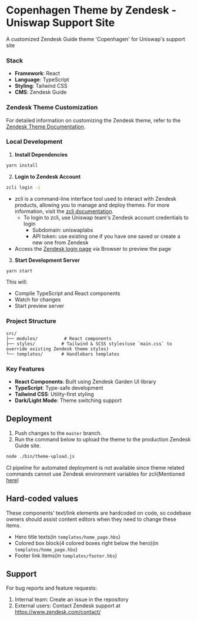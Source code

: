 # Copenhagen Theme by Zendesk - Uniswap Support Site

A customized Zendesk Guide theme 'Copenhagen' for Uniswap's support site

### Stack

- **Framework**: React
- **Language**: TypeScript
- **Styling**: Tailwind CSS
- **CMS**: Zendesk Guide

### Zendesk Theme Customization

For detailed information on customizing the Zendesk theme, refer to the [Zendesk Theme Documentation](https://github.com/zendesk/copenhagen_theme).

### Local Development

1. **Install Dependencies**

```bash
yarn install
```

2. **Login to Zendesk Account**

```bash
zcli login -i
```

- zcli is a command-line interface tool used to interact with Zendesk products, allowing you to manage and deploy themes. For more information, visit the [zcli documentation](https://developer.zendesk.com/documentation/apps/zcli/).
  - To login to zcli, use Uniswap team's Zendesk account credentials to login
    - Subdomain: uniswaplabs
    - API token: use existing one if you have one saved or create a new one from Zendesk
- Access the [Zendesk login page](https://uniswaplabs.zendesk.com/auth/v2/login/signin?return_to=https%3A%2F%2Fsupport.uniswap.org%2Fhc%2Fen-us%2Fsignin&theme=hc&locale=en-us&brand_id=5291581488781&auth_origin=5291581488781%2Ctrue%2Ctrue) via Browser to preview the page

3. **Start Development Server**

```bash
yarn start
```

This will:

- Compile TypeScript and React components
- Watch for changes
- Start preview server

### Project Structure

```
src/
├── modules/          # React components
├── styles/          # Tailwind & SCSS styles(use `main.css` to override existing Zendesk theme styles)
└── templates/       # Handlebars templates
```

### Key Features

- **React Components**: Built using Zendesk Garden UI library
- **TypeScript**: Type-safe development
- **Tailwind CSS**: Utility-first styling
- **Dark/Light Mode**: Theme switching support

## Deployment

1. Push changes to the `master` branch.
2. Run the command below to upload the theme to the production Zendesk Guide site.

```bash
node ./bin/theme-upload.js
```

CI pipeline for automated deployment is not available since theme related commands cannot use Zendesk environment variables for zcli(Mentioned [here](https://developer.zendesk.com/documentation/apps/getting-started/using-zcli/#supported-authentication-schemes))

## Hard-coded values

These components' text/link elements are hardcoded on code, so codebase owners should assist content editors when they need to change these items.

- Hero title texts(in `templates/home_page.hbs`)
- Colored box block(4 colored boxes right below the hero)(in `templates/home_page.hbs`)
- Footer link items(in `templates/footer.hbs`)

## Support

For bug reports and feature requests:

1. Internal team: Create an issue in the repository
2. External users: Contact Zendesk support at https://www.zendesk.com/contact/
